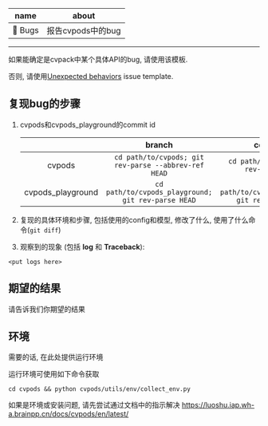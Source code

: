 |name|about|
|:-:|:-:|
|🐛 Bugs|报告cvpods中的bug|

---

如果能确定是cvpack中某个具体API的bug, 请使用该模板.

否则, 请使用[Unexpected behaviors](https://git-core.megvii-inc.com/zhubenjin/cvpods/issues/new) issue template.

## 复现bug的步骤

1. cvpods和cvpods_playground的commit id

   ||branch|commit id|
   |:-:|:-:|:-:|
   |cvpods|`cd path/to/cvpods; git rev-parse --abbrev-ref HEAD`|`cd path/to/cvpods; git rev-parse HEAD`|
   |cvpods_playground|`cd path/to/cvpods_playground; git rev-parse HEAD`|`cd path/to/cvpods_playground; git rev-parse HEAD`|
2. 复现的具体环境和步骤, 包括使用的config和模型, 修改了什么, 使用了什么命令(`git diff`)

3. 观察到的现象 (包括 **log** 和 **Traceback**):
```
<put logs here>
```

## 期望的结果

请告诉我们你期望的结果

## 环境

需要的话, 在此处提供运行环境

运行环境可使用如下命令获取
```
cd cvpods && python cvpods/utils/env/collect_env.py
```

如果是环境或安装问题, 请先尝试通过文档中的指示解决
https://luoshu.iap.wh-a.brainpp.cn/docs/cvpods/en/latest/

